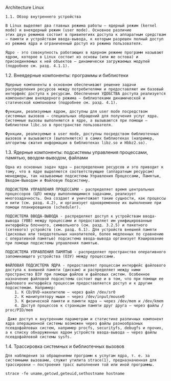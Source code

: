 Architecture Linux

	1.1. Обзор внутреннего устройства

	В Linux выделяют два главных режима работы — ядерный режим (kernel mode) и внеядерный режим (user mode). Основное различие
	этих двух режимов состоит в привилегиях доступа к аппаратным средствам — памяти и устройствам ввода-вывода, к которым разрешен полный доступ из режима ядра и ограниченный доступ из режима пользователя.

	Ядро - это совокупность работающих в ядерном режиме программ называют ядром, которое в Linux состоит из основы (или же остова) и присоединяемых к ней объектов — динамически загружаемых модулей (подробнее см. разд. 4.1.1).


1.2. Внеядерные компоненты: программы и библиотеки

	Ядерные компоненты в основном обеспечивают решение задачи распределения ресурсов между потребителями и предоставляют им базовый интерфейс доступа к ресурсам. Обеспечения УДОБСТВА доступа реализуется компонентами внеядерного режима — библиотеками динамической и статической компоновки (подробнее см. разд. 4.1).

	Функции, реализуемые ядром, доступны для user mode посредством системных вызовов — специальных обращений для получения услуг ядра. Системные вызовы выполняются в ядре, а вызываются при помощи — библиотеки libc.so в пространстве пользователя.

	Функции, реализуемые в user mode, доступны посредством библиотечных вызовов и вызываются (выполняются) в самих библиотеках (например, алгоритмы сжатия информации в библиотеках libz.so и Hbbz2.so).


1.3. Ядерные компоненты: подсистемы управления процессами, памятью, вводом-выводом, файлами

	Одна из основных задач ядра — распределение ресурсов и это приводит к тому, что в ядре выделяются соответствующие (аппаратным ресурсам) менеджеры, так называемые подсистемы Управления Процессами, Памятью, Вводом-Выводом и Файловую Подсистему.
	
	ПОДСИСТЕМА УПРАВЛЕНИЯ ПРОЦЕССАМИ - распределяет время центральных процессоров (ЦП) между выполняющимися задачами, реализует многозадачность. Она создает и уничтожает такие сущности, как процессы и нити (см. разд. 4.2), и организует одновременное их выполнение при помощи планировщиков (scheduler).
	
	ПОДСИСТЕМА ВВОДА-ВЫВОДА - распределяет доступ к устройствам ввода-вывода (УВВ) между процессами и предоставляет им унифицированные интерфейсы блочного, символьного (см. разд. 3.2.5) и пакетного (сетевого) устройств (см. разд. 6.1). Для устройств внешней памяти (дисковых или твердотельных накопителей, более медленных по сравнению с оперативной памятью) подсистема ввода-вывода организует Кэширование при помощи подсистемы управления памятью.
	
	ПОДСИСТЕМА УПРАВЛЕНИЯ ПАМЯТЬЮ - распределяет пространство оперативного запоминающего устройства (ОЗУ) между процессами.
	
	ФАЙЛОВАЯ ПОДСИСТЕМА ЯДРА - предоставляет процессам интерфейс файлового доступа к внешней памяти (дискам) и распределяет между ними пространство ВЗУ при помощи файлов и файловых систем. Особенное назначение файловой подсистемы состоит еще и в том, что при помощи ее файлового интерфейса процессам предоставляется доступ и к другим подсистемам. Например:
		1. К CD/DVD-накопителю — через файл /dev/sr0
		2. К манипулятору мыши — через /dev/input/mouse0
		3. К физической памяти и памяти ядра — через /dev/mem и /dev/kmem
		4. Доступ процессов к страницам памяти друг друга — через файлы /ргос/PID/mem
		
	 Даже доступ к внутренним параметрам и статистике различных компонент ядра операционной системы возможен через файлы разнообразных псевдофайловых систем, например procfs, securityfs, debugfs и прочих, а к списку обнаруженных ядром устройств ввода-вывода — через файлы псевдофайловой системы sysfs.
	 
1.4. Трассировка системных и библиотечных вызовов

	Для наблюдения за обращениями программ к услугам ядра, т. е. за системными вызовами, служит утилита strace(1), предназначенная для трассировки — построения трасс выполнения той или иной программы.
	
	strace -fe uname,getcwd,geteuid,sethostname hostname











